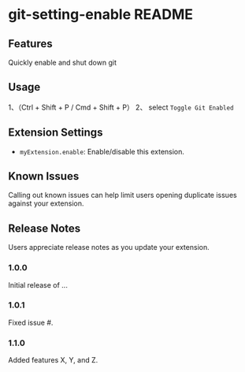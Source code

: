 # git-setting-enable README

## Features

Quickly enable and shut down git

## Usage

1、（Ctrl + Shift + P / Cmd + Shift + P）
2、 select `Toggle Git Enabled`



## Extension Settings

* `myExtension.enable`: Enable/disable this extension.


## Known Issues

Calling out known issues can help limit users opening duplicate issues against your extension.

## Release Notes

Users appreciate release notes as you update your extension.

### 1.0.0

Initial release of ...

### 1.0.1

Fixed issue #.

### 1.1.0

Added features X, Y, and Z.

